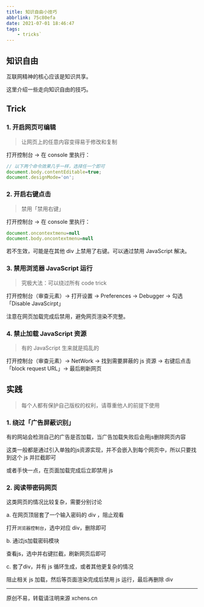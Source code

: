 ```yaml
---
title: 知识自由小技巧
abbrlink: 75c80efa
date: 2021-07-01 18:46:47
tags: 
    - tricks`
---
```


## 知识自由

互联网精神的核心应该是知识共享。

这里介绍一些走向知识自由的技巧。

## Trick

### 1. 开启网页可编辑

> 让网页上的任意内容变得易于修改和复制

打开控制台 -> 在 console 里执行：  

```javascript
// 以下两个命令效果几乎一样，选择任一个即可
document.body.contentEditable=true;
document.designMode='on';
```

### 2. 开启右键点击

> 禁用「禁用右键」

打开控制台 -> 在 console 里执行：  

```javascript
document.oncontextmenu=null
document.body.oncontextmenu=null
```

若不生效，可能是在其他 div 上禁用了右键。可以通过禁用 JavaScript 解决。

### 3. 禁用浏览器 JavaScript 运行

> 究极大法：可以绕过所有 code trick

打开控制台（审查元素）-> 打开设置 -> Preferences -> Debugger -> 勾选「Disable JavaScirpt」

注意在网页加载完成后禁用，避免网页渲染不完整。

### 4. 禁止加载 JavaScript 资源

> 有的 JavaScript 生来就是捣乱的

打开控制台（审查元素）-> NetWork -> 找到需要屏蔽的 js 资源 -> 右键后点击 「block request URL」-> 最后刷新网页

## 实践

> 每个人都有保护自己版权的权利，请尊重他人的前提下使用

### 1. 绕过「广告屏蔽识别」

有的网站会检测自己的广告是否加载，当广告加载失败后会用js删除网页内容

这类一般都是通过引入单独的js资源实现，并不会嵌入到每个网页中，所以只要找到这个 js 并拦截即可

或者手快一点，在页面加载完成后立即禁用 js

### 2. 阅读带密码网页

这类网页的情况比较复杂，需要分别讨论

a. 在网页顶层套了一个输入密码的 div ，阻止观看  

打开`浏览器控制台`，选中对应 div，删除即可

b. 通过js加载密码模块

查看js，选中并右键拦截，刷新网页后即可

c. 套了div，并有 js 循环生成，或者其他更复杂的情况

阻止相关 js 加载，然后等页面渲染完成后禁用 js 运行，最后再删除 div

---

原创不易，转载请注明来源 xchens.cn

